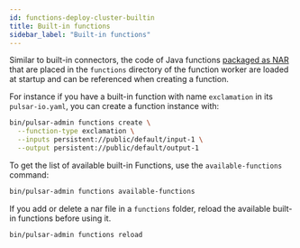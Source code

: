 ```yaml
---
id: functions-deploy-cluster-builtin
title: Built-in functions
sidebar_label: "Built-in functions"
---
```


Similar to built-in connectors, the code of Java functions [packaged as NAR](functions-package-java.md) that are placed in the `functions` directory of the function worker are loaded at startup and can be referenced when creating a function.

For instance if you have a built-in function with name `exclamation` in its `pulsar-io.yaml`, you can create a function instance with:

```bash
bin/pulsar-admin functions create \
  --function-type exclamation \
  --inputs persistent://public/default/input-1 \
  --output persistent://public/default/output-1
```

To get the list of available built-in Functions, use the `available-functions` command:

```bash
bin/pulsar-admin functions available-functions
```

If you add or delete a nar file in a `functions` folder, reload the available built-in functions before using it.

```bash
bin/pulsar-admin functions reload
```
